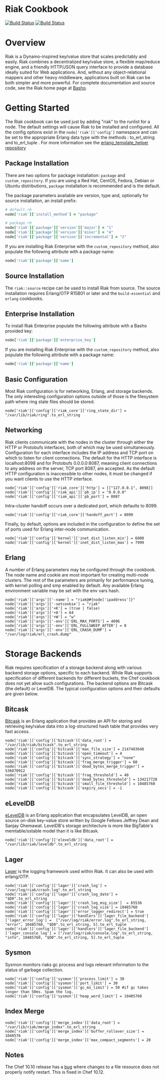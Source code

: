 Riak Cookbook
=============
[![Build Status](https://recipe-tester.com/repo/basho/riak-chef-cookbook/badge.png)](https://recipe-tester.com/repo/basho/riak-chef-cookbook/)
[![Build Status](https://travis-ci.org/basho/riak-chef-cookbook.png)](https://travis-ci.org/basho/riak-chef-cookbook)

Overview
========

Riak is a Dynamo-inspired key/value store that scales predictably and easily.  Riak combines a decentralized key/value store, a flexible map/reduce engine, and a friendly HTTP/JSON query interface to provide a database ideally suited for Web applications. And, without any object-relational mappers and other heavy middleware, applications built on Riak can be both simpler and more powerful.  For complete documentation and source code, see the Riak home page at [Basho][1].


Getting Started
===============

The Riak cookbook can be used just by adding "riak" to the runlist for a node.  The default settings will cause Riak to be installed and configured. All the config options exist in the `node['riak']['config']` namespace and can be set to the appropriate Erlang data type with the methods : to_erl_string and to_erl_tuple . For more information see the [erlang_template_helper repository][6] 


Package Installation
--------------------

There are two options for package installation: `package` and `custom_repository`.  If you are using a Red Hat, CentOS, Fedora, Debian or Ubuntu distributions, `package` installation is recommended and is the default.

The package parameters available are version, type and, optionally for source installation, an install prefix:

```ruby
# default.rb
node['riak']['install_method'] = "package"

# package.rb
node['riak']['package']['version']['major'] = "1"
node['riak']['package']['version']['minor'] = "4"
node['riak']['package']['version']['incremental'] = "2"
```

If you are installing Riak Enterprise with the `custom_repository` method,
also populate the following attribute with a package name:

```ruby
node['riak']['package']['name']
```

Source Installation
------------------

The `riak::source` recipe can be used to install Riak from source. The source installation requires Erlang/OTP R15B01 or later and the `build-essential` and `erlang` cookbooks.

Enterprise Installation
-------------------

To install Riak Enterprise populate the following attribute with a Basho provided key:

```ruby
node['riak']['package']['enterprise_key']
```

If you are installing Riak Enterprise with the `custom_repository` method,
also populate the following attribute with a package name:

```ruby
node['riak']['package']['name']
```

Basic Configuration
-------------------

Most Riak configuration is for networking, Erlang, and storage backends.  The only interesting configuration options outside of those is the filesystem path where ring state files should be stored.

	node['riak']['config']['riak_core']['ring_state_dir'] = "/var/lib/riak/ring".to_erl_string


Networking
----------

Riak clients communicate with the nodes in the cluster through either the HTTP or Protobufs interfaces, both of which may be used simultaneously.  Configuration for each interface includes the IP address and TCP port on which to listen for client connections.  The default for the HTTP interface is localhost:8098 and for Protobufs 0.0.0.0:8087, meaning client connections to any address on the server, TCP port 8087, are accepted.  As the default HTTP configuration is inaccessible to other nodes, it must be changed if you want clients to use the HTTP interface.

	node['riak']['config']['riak_core']['http'] = [["127.0.0.1", 8098]]
	node['riak']['config']['riak_api']['pb_ip'] = "0.0.0.0"
	node['riak']['config']['riak_api']['pb_port'] = 8087

Intra-cluster handoff occurs over a dedicated port, which defaults to 8099.

	node['riak']['config']['riak_core']['handoff_port'] = 8099

Finally, by default, options are included in the configuration to define the set of ports used for Erlang inter-node communication.  

	node['riak']['config']['kernel']['inet_dist_listen_min'] = 6000
	node['riak']['config']['kernel']['inet_dist_listen_max'] = 7999

Erlang
------

A number of Erlang parameters may be configured through the cookbook.  The node name and cookie are most important for creating multi-node clusters.  The rest of the parameters are primarily for performance tuning, with kernel polling and smp enabled by default.  Any available Erlang environment variable may be set with the env vars hash. 

	node['riak']['args']['-name'] = "riak@#{node['ipaddress']}"
	node['riak']['args']['-setcookie'] = "riak"
	node['riak']['args']['+K'] = (true | false)
	node['riak']['args']['+A'] = 64
	node['riak']['args']['+W'] = "w"
	node['riak']['args']['-env']['ERL_MAX_PORTS'] = 4096
	node['riak']['args']['-env']['ERL_FULLSWEEP_AFTER'] = 0
	node['riak']['args']['-env']['ERL_CRASH_DUMP'] = "/var/log/riak/erl_crash.dump"

Storage Backends
================

Riak requires specification of a storage backend along with various backend storage options, specific to each backend.  While Riak supports specification of different backends for different buckets, the Chef cookbook does not yet allow such configurations. The backend options are Bitcask (the default) or LevelDB.  The typical configuration options and their defaults are given below.


Bitcask
-------
[Bitcask][2] is an Erlang application that provides an API for storing and retrieving key/value data into a log-structured hash table that provides very fast access.

	node['riak']['config']['bitcask']['data_root'] = "/var/lib/riak/bitcask".to_erl_string
	node['riak']['config']['bitcask']['max_file_size'] = 2147483648
	node['riak']['config']['bitcask']['open_timeout'] = 4
	node['riak']['config']['bitcask']['sync_strategy'] = "none"
	node['riak']['config']['bitcask']['frag_merge_trigger'] = 60
	node['riak']['config']['bitcask']['dead_bytes_merge_trigger'] = 536870912
	node['riak']['config']['bitcask']['frag_threshold'] = 40
	node['riak']['config']['bitcask']['dead_bytes_threshold'] = 134217728
	node['riak']['config']['bitcask']['small_file_threshold'] = 10485760
	node['riak']['config']['bitcask']['expiry_secs'] = -1


eLevelDB
--------

[eLevelDB][3] is an Erlang application that encapsulates LevelDB, an open source on-disk key-value store written by Google Fellows Jeffrey Dean and Sanjay Ghemawat. LevelDB's storage architecture is more like BigTable's memtable/sstable model than it is like Bitcask.

	node['riak']['config']['eleveldb']['data_root'] = "/var/lib/riak/leveldb".to_erl_string

Lager 
-----

[Lager][4] is the logging framework used within Riak. It can also be used with erlang/OTP. 


	node['riak']['config']['lager']['crash_log'] = "/var/log/riak/crash.log".to_erl_string
	node['riak']['config']['lager']['crash_log_date'] = "$D0".to_erl_string
	node['riak']['config']['lager']['crash_log_msg_size']  = 65536
	node['riak']['config']['lager']['crash_log_size'] = 10485760
	node['riak']['config']['lager']['error_logger_redirect'] = true
	node['riak']['config']['lager']['handlers']['lager_file_backend']['lager_error_log'] =  ["/var/log/riak/error.log".to_erl_string, "error", 10485760, "$D0".to_erl_string, 5].to_erl_tuple
	node['riak']['config']['lager']['handlers']['lager_file_backend']['lager_console_log'] = ["/var/log/riak/console.log".to_erl_string, "info", 10485760, "$D0".to_erl_string, 5].to_erl_tuple

Sysmon 
------

Sysmon monitors riaks gc process and logs relevant information to the status of garbage collection.

	node['riak']['config']['sysmon']['process_limit'] = 30
	node['riak']['config']['sysmon']['port_limit'] = 30
	node['riak']['config']['sysmon']['gc_ms_limit'] = 50 #if gc takes longer than 50ms. Spam the log. 
	node['riak']['config']['sysmon']['heap_word_limit'] = 10485760
	
Index Merge
-----------
	node['riak']['config']['merge_index']['data_root'] = "/var/lib/riak/merge_index".to_erl_string
	node['riak']['config']['merge_index']['buffer_rollover_size'] = 1048576
	node['riak']['config']['merge_index']['max_compact_segments'] = 20
Notes
-----
The Chef 10.10 release has a [bug][5] where changes to a file resource does not properly notify restart. This is fixed in Chef 10.12.



[1]: http://basho.com/
[2]: http://wiki.basho.com/Bitcask 
[3]: http://wiki.basho.com/LevelDB.html
[4]: https://github.com/basho/lager
[5]: http://tickets.opscode.com/browse/CHEF-3125
[6]: https://github.com/basho/erlang_template_helper

